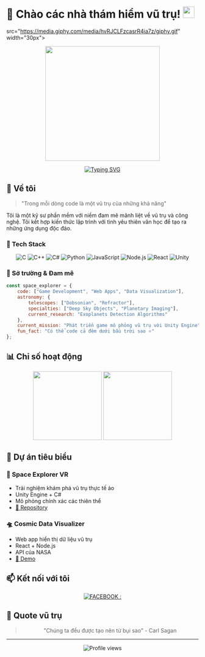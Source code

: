 # 🌌 Chào các nhà thám hiểm vũ trụ! <img src="https://media.giphy.com/media/hvRJCLFzcasrR4ia7z/giphy.gif" width="30px">

src="https://media.giphy.com/media/hvRJCLFzcasrR4ia7z/giphy.gif" width="30px">
<p align="center">
  <img src="https://media.giphy.com/media/xUOxfjsW9fWPqEWouI/giphy.gif" width="300"/>
</p>

<p align="center">
  <a href="https://github.com/dodao123">
    <img src="https://readme-typing-svg.herokuapp.com?font=Orbitron&size=25&duration=4000&pause=1000&color=00FF00&center=true&vCenter=true&width=435&lines=Software+Developer;Space+Enthusiast;Game+Creator;Tech+Explorer" alt="Typing SVG" />
  </a>
</p>

## 🚀 Về tôi

> "Trong mỗi dòng code là một vũ trụ của những khả năng"

Tôi là một kỹ sư phần mềm với niềm đam mê mãnh liệt về vũ trụ và công nghệ. Tôi kết hợp kiến thức lập trình với tình yêu thiên văn học để tạo ra những ứng dụng độc đáo.

### 🌟 Tech Stack 
<div align="center">

![C](https://img.shields.io/badge/C-00599C?style=for-the-badge&logo=c&logoColor=white)
![C++](https://img.shields.io/badge/C%2B%2B-00599C?style=for-the-badge&logo=c%2B%2B&logoColor=white)
![C#](https://img.shields.io/badge/C%23-239120?style=for-the-badge&logo=c-sharp&logoColor=white)
![Python](https://img.shields.io/badge/Python-3776AB?style=for-the-badge&logo=python&logoColor=white)
![JavaScript](https://img.shields.io/badge/JavaScript-F7DF1E?style=for-the-badge&logo=javascript&logoColor=black)
![Node.js](https://img.shields.io/badge/Node.js-43853D?style=for-the-badge&logo=node.js&logoColor=white)
![React](https://img.shields.io/badge/React-20232A?style=for-the-badge&logo=react&logoColor=61DAFB)
![Unity](https://img.shields.io/badge/Unity-100000?style=for-the-badge&logo=unity&logoColor=white)

</div>

### 🎯 Sở trường & Đam mê
```javascript
const space_explorer = {
    code: ["Game Development", "Web Apps", "Data Visualization"],
    astronomy: {
        telescopes: ["Dobsonian", "Refractor"],
        specialties: ["Deep Sky Objects", "Planetary Imaging"],
        current_research: "Exoplanets Detection Algorithms"
    },
    current_mission: "Phát triển game mô phỏng vũ trụ với Unity Engine",
    fun_fact: "Có thể code cả đêm dưới bầu trời sao ⭐"
};
```

## 📊 Chỉ số hoạt động

<div align="center">
  <img height="180em" src="https://github-readme-stats.vercel.app/api?username=dodao123&show_icons=true&theme=tokyonight&include_all_commits=true&count_private=true"/>
  <img height="180em" src="https://github-readme-stats.vercel.app/api/top-langs/?username=dodao123&layout=compact&langs_count=7&theme=tokyonight"/>
</div>

## 🌌 Dự án tiêu biểu

### 🚀 Space Explorer VR
- Trải nghiệm khám phá vũ trụ thực tế ảo
- Unity Engine + C#
- Mô phỏng chính xác các thiên thể
- [🔗 Repository](https://github.com/yourusername/space-explorer)

### 🛸 Cosmic Data Visualizer
- Web app hiển thị dữ liệu vũ trụ
- React + Node.js
- API của NASA
- [🔗 Demo](https://your-demo-link.com)

## 📫 Kết nối với tôi

<div align="center">
  
[![FACEBOOK : ]([https://img.shields.io/badge/Portfolio-FF5722?style=for-the-badge&logo=google-chrome&logoColor=white)](https://your-portfolio.com](https://www.facebook.com/profile.php?id=100028133171741))


</div>

## 💫 Quote vũ trụ

<div align="center">
  
> "Chúng ta đều được tạo nên từ bụi sao" - Carl Sagan

</div>

---
<div align="center">
  <img src="https://komarev.com/ghpvc/?username=dodao123&label=Số%20lượt%20ghé%20thăm&color=blueviolet&style=for-the-badge" alt="Profile views"/>
</div>

<!--
Fun Easter Egg: Người tìm thấy comment này hẳn là một explorer thực thụ! 🚀
-->
